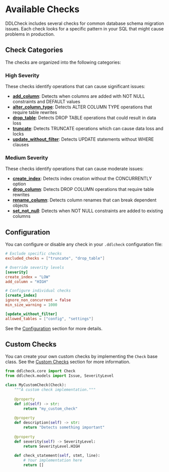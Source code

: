 # Available Checks

DDLCheck includes several checks for common database schema migration issues. Each check looks for a specific pattern in your SQL that might cause problems in production.

## Check Categories

The checks are organized into the following categories:

### High Severity

These checks identify operations that can cause significant issues:

- **[add_column](add_column.md)**: Detects when columns are added with NOT NULL constraints and DEFAULT values
- **[alter_column_type](alter_column_type.md)**: Detects ALTER COLUMN TYPE operations that require table rewrites
- **[drop_table](drop_table.md)**: Detects DROP TABLE operations that could result in data loss
- **[truncate](truncate.md)**: Detects TRUNCATE operations which can cause data loss and locks
- **[update_without_filter](update_without_filter.md)**: Detects UPDATE statements without WHERE clauses

### Medium Severity

These checks identify operations that can cause moderate issues:

- **[create_index](create_index.md)**: Detects index creation without the CONCURRENTLY option
- **[drop_column](drop_column.md)**: Detects DROP COLUMN operations that require table rewrites
- **[rename_column](rename_column.md)**: Detects column renames that can break dependent objects
- **[set_not_null](set_not_null.md)**: Detects when NOT NULL constraints are added to existing columns

## Configuration

You can configure or disable any check in your `.ddlcheck` configuration file:

```toml
# Exclude specific checks
excluded_checks = ["truncate", "drop_table"]

# Override severity levels
[severity]
create_index = "LOW"
add_column = "HIGH"

# Configure individual checks
[create_index]
ignore_non_concurrent = false
min_size_warning = 1000

[update_without_filter]
allowed_tables = ["config", "settings"]
```

See the [Configuration](../configuration.md) section for more details.

## Custom Checks

You can create your own custom checks by implementing the `Check` base class. See the [Custom Checks](../custom_checks.md) section for more information.

```python
from ddlcheck.core import Check
from ddlcheck.models import Issue, SeverityLevel

class MyCustomCheck(Check):
    """A custom check implementation."""
    
    @property
    def id(self) -> str:
        return "my_custom_check"
    
    @property
    def description(self) -> str:
        return "Detects something important"
    
    @property
    def severity(self) -> SeverityLevel:
        return SeverityLevel.HIGH
    
    def check_statement(self, stmt, line):
        # Your implementation here
        return []
``` 
